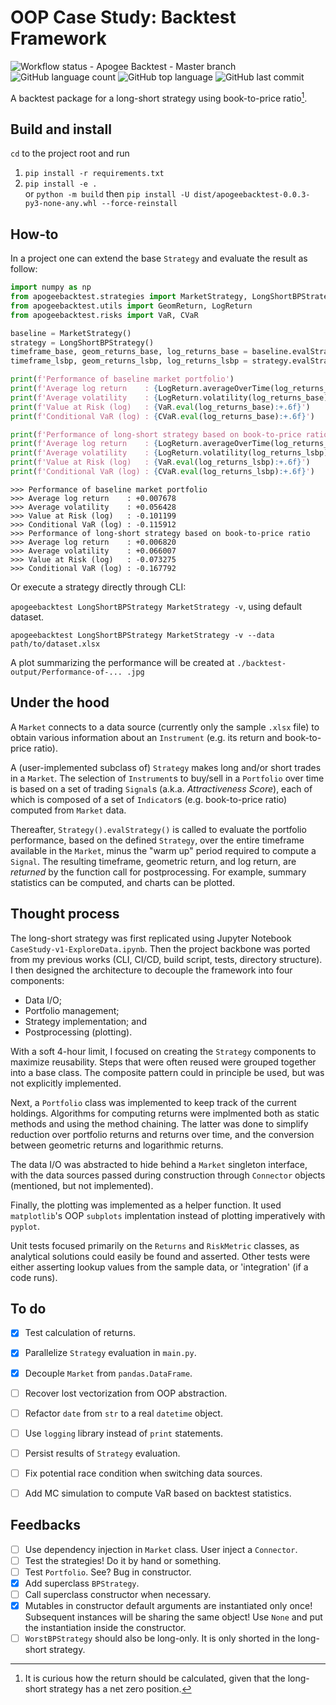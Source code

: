 # OOP Case Study: Backtest Framework

![Workflow status - Apogee Backtest - Master branch](https://github.com/tinkei/apogeebacktest/actions/workflows/python-package.yml/badge.svg?branch=master)
![GitHub language count](https://img.shields.io/github/languages/count/tinkei/apogeebacktest)
![GitHub top language](https://img.shields.io/github/languages/top/tinkei/apogeebacktest)
![GitHub last commit](https://img.shields.io/github/last-commit/tinkei/apogeebacktest)

A backtest package for a long-short strategy using book-to-price ratio[^1].

[^1]: It is curious how the return should be calculated, given that the long-short strategy has a net zero position.


## Build and install

`cd` to the project root and run

1. `pip install -r requirements.txt`
1. `pip install -e .`  
   or `python -m build` then `pip install -U dist/apogeebacktest-0.0.3-py3-none-any.whl --force-reinstall`


## How-to

In a project one can extend the base `Strategy` and evaluate the result as follow:

```python
import numpy as np
from apogeebacktest.strategies import MarketStrategy, LongShortBPStrategy
from apogeebacktest.utils import GeomReturn, LogReturn
from apogeebacktest.risks import VaR, CVaR

baseline = MarketStrategy()
strategy = LongShortBPStrategy()
timeframe_base, geom_returns_base, log_returns_base = baseline.evalStrategy()
timeframe_lsbp, geom_returns_lsbp, log_returns_lsbp = strategy.evalStrategy()

print(f'Performance of baseline market portfolio')
print(f'Average log return    : {LogReturn.averageOverTime(log_returns_base):+.6f}')
print(f'Average volatility    : {LogReturn.volatility(log_returns_base):+.6f}')
print(f'Value at Risk (log)   : {VaR.eval(log_returns_base):+.6f}')
print(f'Conditional VaR (log) : {CVaR.eval(log_returns_base):+.6f}')

print(f'Performance of long-short strategy based on book-to-price ratio')
print(f'Average log return    : {LogReturn.averageOverTime(log_returns_lsbp):+.6f}')
print(f'Average volatility    : {LogReturn.volatility(log_returns_lsbp):+.6f}')
print(f'Value at Risk (log)   : {VaR.eval(log_returns_lsbp):+.6f}')
print(f'Conditional VaR (log) : {CVaR.eval(log_returns_lsbp):+.6f}')
```

```none
>>> Performance of baseline market portfolio
>>> Average log return    : +0.007678
>>> Average volatility    : +0.056428
>>> Value at Risk (log)   : -0.101199
>>> Conditional VaR (log) : -0.115912
>>> Performance of long-short strategy based on book-to-price ratio
>>> Average log return    : +0.006820
>>> Average volatility    : +0.066007
>>> Value at Risk (log)   : -0.073275
>>> Conditional VaR (log) : -0.167792
```

Or execute a strategy directly through CLI:

`apogeebacktest LongShortBPStrategy MarketStrategy -v`, using default dataset.

`apogeebacktest LongShortBPStrategy MarketStrategy -v --data path/to/dataset.xlsx`

A plot summarizing the performance will be created at `./backtest-output/Performance-of-... .jpg`


## Under the hood

A `Market` connects to a data source (currently only the sample `.xlsx` file) to obtain various information about an `Instrument` (e.g. its return and book-to-price ratio).

A (user-implemented subclass of) `Strategy` makes long and/or short trades in a `Market`. The selection of `Instrument`s to buy/sell in a `Portfolio` over time is based on a set of trading `Signal`s (a.k.a. _Attractiveness Score_), each of which is composed of a set of `Indicator`s (e.g. book-to-price ratio) computed from `Market` data.

Thereafter, `Strategy().evalStrategy()` is called to evaluate the portfolio performance, based on the defined `Strategy`, over the entire timeframe available in the `Market`, minus the "warm up" period required to compute a `Signal`. The resulting timeframe, geometric return, and log return, are _returned_ by the function call for postprocessing. For example, summary statistics can be computed, and charts can be plotted.


## Thought process

The long-short strategy was first replicated using Jupyter Notebook `CaseStudy-v1-ExploreData.ipynb`.
Then the project backbone was ported from my previous works (CLI, CI/CD, build script, tests, directory structure).
I then designed the architecture to decouple the framework into four components:
* Data I/O;
* Portfolio management;
* Strategy implementation; and
* Postprocessing (plotting).

With a soft 4-hour limit, I focused on creating the `Strategy` components to maximize reusability.
Steps that were often reused were grouped together into a base class.
The composite pattern could in principle be used, but was not explicitly implemented.

Next, a `Portfolio` class was implemented to keep track of the current holdings.
Algorithms for computing returns were implmented both as static methods and using the method chaining.
The latter was done to simplify reduction over portfolio returns and returns over time, and the conversion between geometric returns and logarithmic returns.

The data I/O was abstracted to hide behind a `Market` singleton interface, with the data sources passed during construction through `Connector` objects (mentioned, but not implemented).

Finally, the plotting was implemented as a helper function.
It used `matplotlib`'s OOP `subplots` implentation instead of plotting imperatively with `pyplot`.

Unit tests focused primarily on the `Returns` and `RiskMetric` classes, as analytical solutions could easily be found and asserted.
Other tests were either asserting lookup values from the sample data, or 'integration' (if a code runs).


## To do

- [x] Test calculation of returns.
- [x] Parallelize `Strategy` evaluation in `main.py`.
- [x] Decouple `Market` from `pandas.DataFrame`.
- [ ] Recover lost vectorization from OOP abstraction.
- [ ] Refactor `date` from `str` to a real `datetime` object.
- [ ] Use `logging` library instead of `print` statements.
- [ ] Persist results of `Strategy` evaluation.
- [ ] Fix potential race condition when switching data sources.
- [ ] Add MC simulation to compute VaR based on backtest statistics.


## Feedbacks

- [ ] Use dependency injection in `Market` class. User inject a `Connector`.
- [ ] Test the strategies! Do it by hand or something.
- [ ] Test `Portfolio`. See? Bug in constructor.
- [x] Add superclass `BPStrategy`.
- [ ] Call superclass constructor when necessary.
- [x] Mutables in constructor default arguments are instantiated only once! Subsequent instances will be sharing the same object! Use `None` and put the instantiation inside the constructor.
- [ ] `WorstBPStrategy` should also be long-only. It is only shorted in the long-short strategy.
